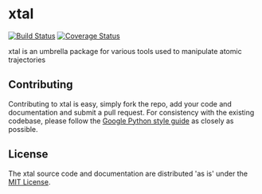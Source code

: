 # xtal

[![Build Status](https://travis-ci.org/USCCACS/xtal.svg?branch=master)](https://travis-ci.org/USCCACS/xtal) [![Coverage Status](https://coveralls.io/repos/github/USCCACS/xtal/badge.svg?branch=master)](https://coveralls.io/github/USCCACS/xtal?branch=master)

xtal is an umbrella package for various tools used to manipulate atomic trajectories


## Contributing

Contributing to xtal is easy, simply fork the repo, add your code and documentation and submit a pull request. For consistency with the existing codebase, please follow the [Google Python style guide](https://google.github.io/styleguide/pyguide.html) as closely as possible.


## License

The xtal source code and documentation are distributed 'as is' under the [MIT License](LICENSE).
